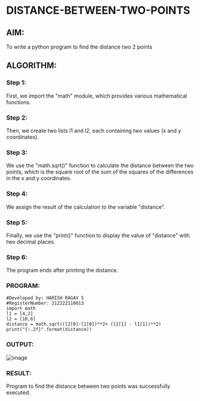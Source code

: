 # DISTANCE-BETWEEN-TWO-POINTS

## AIM:
To write a python program to find the distance two 2 points
## ALGORITHM:
### Step 1: 
First, we import the "math" module, which provides various mathematical functions.
### Step 2: 
Then, we create two lists l1 and l2, each containing two values (x and y coordinates).
### Step 3: 
We use the "math.sqrt()" function to calculate the distance between the two points, which is the square root of the sum of the squares of the differences in the x and y coordinates.
### Step 4: 
We assign the result of the calculation to the variable "distance".
### Step 5: 
Finally, we use the "print()" function to display the value of "distance" with two decimal places.
### Step 6: 
The program ends after printing the distance.


### PROGRAM:
```#Program to find the distance between two points.
#Developed by: HARISH RAGAV S
#RegisterNumber: 212222110013
import math
l1 = [4,2]
l2 = [10,6]
distance = math.sqrt((l2[0]-l1[0])**2+ (l2[1] - l1[1])**2)
print("{:.2f}".format(distance))
```
  


### OUTPUT:
![image](https://user-images.githubusercontent.com/119345345/225557083-f90f70ee-e5b5-4c55-bda1-2f243782a52d.png)


### RESULT:
Program to find the distance between two points was successfully executed.
